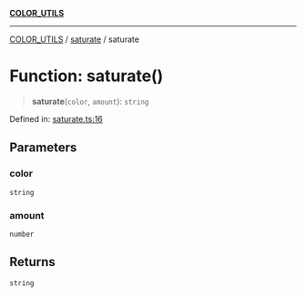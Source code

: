 [**COLOR_UTILS**](../../README.md)

***

[COLOR_UTILS](../../README.md) / [saturate](../README.md) / saturate

# Function: saturate()

> **saturate**(`color`, `amount`): `string`

Defined in: [saturate.ts:16](https://github.com/dailker/everyutil/blob/0531b9744e97cf76b2fb0fb9c6a72c61ec9e2b23/src/color/saturate.ts#L16)

## Parameters

### color

`string`

### amount

`number`

## Returns

`string`
